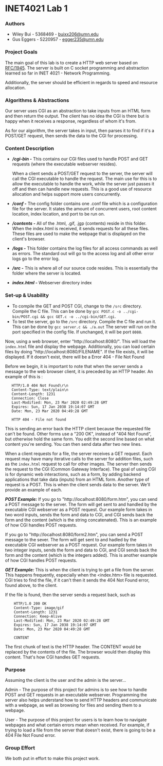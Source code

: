 # INET4021 Lab 1

### Authors
- Wiley Bui - 5368469 - buixx206@umn.edu
- Gus Eggers - 5220957 - egger235@umn.edu

### Project Goals
The main goal of this lab is to create a HTTP web server based on [RFC/1945](https://tools.ietf.org/html/rfc1945). The server is built on C socket programming and abstraction learned so far in INET 4021 - Network Programming. 

Additionally, the server should be efficient in regards to speed and resource allocation. 

### Algorithms & Abstractions
Our server uses CGI as an abstraction to take inputs from an HTML form and then return the output. The client has no idea the CGI is there but is happy when it receives a response, regardless of whom it's from. 

As for our algorithm, the server takes in input, then parses it to find if it's a POST/GET request, then sends the data to the CGI for processing.

### Content Description
- __*/cgi-bin -*__ This contains our CGI files used to handle POST and GET requests (where the executable webserver resides).

    When a client sends a POST/GET request to the server, the server will call the CGI executable to handle the request. The main use for this is to allow the executable to handle the work, while the server just passes it off and then can handle new requests. This is a good use of resource allocation and helps support more users concurrently.

- __*/conf -*__ The config folder contains one .conf file which is a configuration file for the server. It states the amount of concurrent users, root content location, index location, and port to be run on.

- __*/contents -*__ All of the .html, .gif, .jgp (contents) reside in this folder. When the index.html is received, it sends requests for all these files. These files are used to make the webpage that is displayed on the client's browser. 

- __*/logs -*__ This folder contains the log files for all access commands as well as errors. The standard out will go to the access log and all other error logs go to the error log.

- __*/src -*__ This is where all of our source code resides. This is essentially the folder where the server is located.

- __*index.html -*__ Webserver directory index

### Set-up & Usability
- To compile the GET and POST CGI, change to the `/src` directory. Compile the C file. This can be done by `gcc POST.c -o ../cgi-bin/POST.cgi && gcc GET.c -o ../cgi-bin/GET.cgi`.
- To test the server, go to the `/src` directory. Compile the C file and run it. This can be done by `gcc server.c && ./a.out`
The server will run on the port specified in the config file. If unchanged, it will be port `8080`. 

Now, using a web browser, enter "http://localhost:8080/". This will load the `index.html` file and display the webpage.
Additionally, you can load certain files by doing "http://localhost:8080/FILENAME". If the file exists, it will be displayed. 
If it doesn't exist, there will be a Error 404 - File Not Found

Before we begin, it is important to note that when the server sends a message to the web browser client, it is preceded by an HTTP header. An example of this is :

```
   HTTP/1.0 404 Not Found\r\n
   Content-Type: text/plain\n
   Content-Length: 1231
   Connection: Close
   Last-Modified: Mon, 23 Mar 2020 02:49:28 GMT
   Expires: Sun, 17 Jan 2038 19:14:07 GMT
   Date: Mon, 23 Mar 2020 04:49:28 GMT   
   
   HTTP 404 - File not found
```

This is sending an error back the HTTP client because the requested file can't be found. Other forms use a "200 OK", instead of "404 Not Found", but otherwise hold the same form. You edit the second line based on what content you're sending. You can then send data after two new lines.

When a client requests for a file, the server receives a GET request. Each request may have many iterative calls to the server for addition files, such as the `index.html` request to call for other images. The server then sends the request to the CGI (Common Gateway Interface). The goal of using CGI is for dynamic web interactions, such as a form, by adding backend applications that take data (inputs) from an HTML form. Another type of request is a POST. This is when the client sends data to the server. We'll provide an example of each.

__*POST Example:*__
If you go to "http://localhost:8080/form.htm", you can send a POST message to the server. The form will get sent to and handled by the executable CGI webserver as a POST request. Our example form takes in two word inputs, sends the form and data to CGI, and CGI sends back the form and the content (which is the string concatenated). This is an example of how CGI handles POST requests.

If you go to "http://localhost:8080/form2.htm", you can send a POST message to the sever. The form will get sent to and hadled by the executable CGI webserver as a POST request. Our example form takes in two integer inputs, sends the form and data to CGI, and CGI sends back the form and the content (which is the integers added). This is another example of how CGI handles POST requests.

__*GET Example:*__
This is when the client is trying to get a file from the server. This happens frequently, especially when the <index.htm> file is requested. CGI tries to find the file, if it can't then it sends the 404 Not Found error, found above, to the client.

If the file is found, then the server sends a request back, such as
```
    HTTP/1.0 200 OK
    Content-Type: image/gif
    Content-Length: 1231 
    Connection: Keep-Alive
    Last-Modified: Mon, 23 Mar 2020 02:49:28 GMT
    Expires: Sun, 17 Jan 2038 19:14:07 GMT
    Date: Mon, 23 Mar 2020 04:49:28 GMT
   
    CONTENT
```

The first chunk of text is the HTTP header. The CONTENT would be replaced by the contents of the file. The browser would then display this content. That's how CGI handles GET requests.

### Purpose
Assuming the client is the user and the admin is the server...

Admin - The purpose of this project for admins is to see how to handle POST and GET requests in an executable webserver. Programming the server also helps understand how to send HTTP headers and communicate with a webpage, as well as browsing for files and sending them to a webpage. 

User - The purpose of this project for users is to learn how to navigate webpages and what certain errors mean when received. For example, if trying to load a file from the server that doesn't exist, there is going to be a 404 File Not Found error.

### Group Effort
We both put in effort to make this project work. 